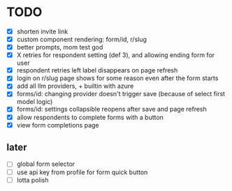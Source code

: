 # TODO

- [x] shorten invite link
- [x] custom component rendering: form/id, r/slug
- [x] better prompts, mom test god
- [x] X retries for respondent setting (def 3), and allowing ending form for user
- [x] respondent retries left label disappears on page refresh
- [x] login on r/slug page shows for some reason even after the form starts
- [x] add all llm providers, + builtin with azure
- [x] forms/id: changing provider doesn't trigger save (because of select first model logic)
- [x] forms/id: settings collapsible reopens after save and page refresh
- [x] allow respondents to complete forms with a button
- [x] view form completions page

## later

- [ ] global form selector
- [ ] use api key from profile for form quick button
- [ ] lotta polish
